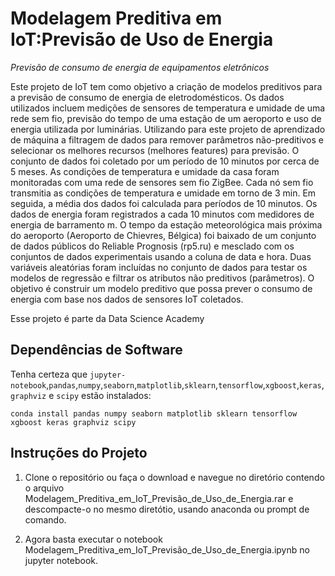 # Modelagem Preditiva em IoT:Previsão de Uso de Energia

*Previsão de consumo de energia de equipamentos eletrônicos*

Este projeto de IoT tem como objetivo a criação de modelos preditivos para
a previsão de consumo de energia de eletrodomésticos. Os dados utilizados
incluem medições de sensores de temperatura e umidade de uma rede sem fio,
previsão do tempo de uma estação de um aeroporto e uso de energia utilizada por
luminárias.
Utilizando para este projeto de aprendizado de máquina a filtragem de
dados para remover parâmetros não-preditivos e selecionar os melhores recursos
(melhores features) para previsão. O conjunto de dados foi coletado por um
período de 10 minutos por cerca de 5 meses. As condições de temperatura e
umidade da casa foram monitoradas com uma rede de sensores sem fio ZigBee.
Cada nó sem fio transmitia as condições de temperatura e umidade em torno
de 3 min. Em seguida, a média dos dados foi calculada para períodos de 10 minutos.
Os dados de energia foram registrados a cada 10 minutos com medidores de
energia de barramento m. O tempo da estação meteorológica mais próxima do
aeroporto (Aeroporto de Chievres, Bélgica) foi baixado de um conjunto de dados
públicos do Reliable Prognosis (rp5.ru) e mesclado com os conjuntos de dados
experimentais usando a coluna de data e hora. Duas variáveis aleatórias foram
incluídas no conjunto de dados para testar os modelos de regressão e filtrar os
atributos não preditivos (parâmetros).
O objetivo é construir um modelo preditivo que possa prever o
consumo de energia com base nos dados de sensores IoT coletados.

Esse projeto é parte da Data Science Academy

## Dependências de Software

Tenha certeza que `jupyter-notebook`,`pandas`,`numpy`,`seaborn`,`matplotlib`,`sklearn`,`tensorflow`,`xgboost`,`keras`,`graphviz` e `scipy` estão instalados:

`conda install pandas numpy seaborn matplotlib sklearn tensorflow xgboost keras graphviz scipy`

## Instruções do Projeto

1. Clone o repositório ou faça o download e navegue no diretório contendo o arquivo Modelagem_Preditiva_em_IoT_Previsão_de_Uso_de_Energia.rar e descompacte-o no mesmo diretótio, usando anaconda ou prompt de comando.

2. Agora basta executar o notebook Modelagem_Preditiva_em_IoT_Previsão_de_Uso_de_Energia.ipynb no jupyter notebook.
